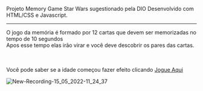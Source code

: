 Projeto Memory Game Star Wars sugestionado pela DIO
Desenvolvido com HTML/CSS e Javascript.

<hr>

O jogo da memória é formado por 12 cartas que devem ser memorizadas no tempo de 10 segundos <br>
Apos esse tempo elas irão virar e você deve descobrir os pares das cartas. 

<br><br>Você pode saber se a idade começou fazer efeito clicando <a href="https://pamelamarinho.github.io/memory-game/" target="_blank">Jogue Aqui</a><br>

![New-Recording-15_05_2022-11_24_37](https://user-images.githubusercontent.com/40448360/168478056-2e1f37b6-3fc5-488e-b87b-8e5e1b0de3dc.gif)

